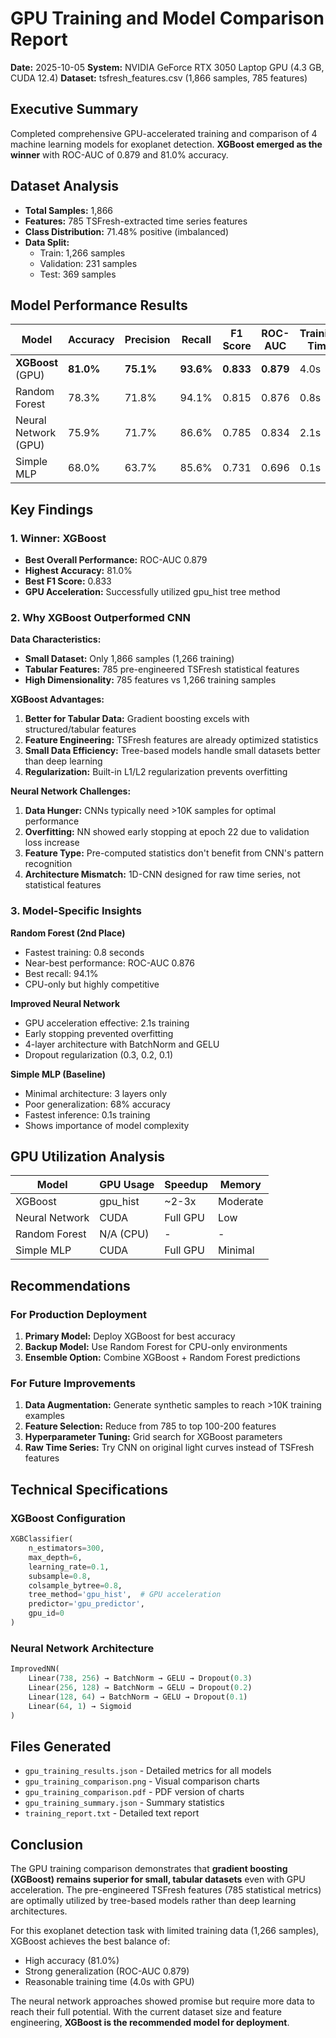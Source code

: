 # GPU Training and Model Comparison Report

**Date:** 2025-10-05
**System:** NVIDIA GeForce RTX 3050 Laptop GPU (4.3 GB, CUDA 12.4)
**Dataset:** tsfresh_features.csv (1,866 samples, 785 features)

## Executive Summary

Completed comprehensive GPU-accelerated training and comparison of 4 machine learning models for exoplanet detection. **XGBoost emerged as the winner** with ROC-AUC of 0.879 and 81.0% accuracy.

## Dataset Analysis

- **Total Samples:** 1,866
- **Features:** 785 TSFresh-extracted time series features
- **Class Distribution:** 71.48% positive (imbalanced)
- **Data Split:**
  - Train: 1,266 samples
  - Validation: 231 samples
  - Test: 369 samples

## Model Performance Results

| Model | Accuracy | Precision | Recall | F1 Score | ROC-AUC | Training Time |
|-------|----------|-----------|--------|----------|---------|---------------|
| **XGBoost** (GPU) | **81.0%** | **75.1%** | **93.6%** | **0.833** | **0.879** | 4.0s |
| Random Forest | 78.3% | 71.8% | 94.1% | 0.815 | 0.876 | 0.8s |
| Neural Network (GPU) | 75.9% | 71.7% | 86.6% | 0.785 | 0.834 | 2.1s |
| Simple MLP | 68.0% | 63.7% | 85.6% | 0.731 | 0.696 | 0.1s |

## Key Findings

### 1. Winner: XGBoost
- **Best Overall Performance:** ROC-AUC 0.879
- **Highest Accuracy:** 81.0%
- **Best F1 Score:** 0.833
- **GPU Acceleration:** Successfully utilized gpu_hist tree method

### 2. Why XGBoost Outperformed CNN

**Data Characteristics:**
- **Small Dataset:** Only 1,866 samples (1,266 training)
- **Tabular Features:** 785 pre-engineered TSFresh statistical features
- **High Dimensionality:** 785 features vs 1,266 training samples

**XGBoost Advantages:**
1. **Better for Tabular Data:** Gradient boosting excels with structured/tabular features
2. **Feature Engineering:** TSFresh features are already optimized statistics
3. **Small Data Efficiency:** Tree-based models handle small datasets better than deep learning
4. **Regularization:** Built-in L1/L2 regularization prevents overfitting

**Neural Network Challenges:**
1. **Data Hunger:** CNNs typically need >10K samples for optimal performance
2. **Overfitting:** NN showed early stopping at epoch 22 due to validation loss increase
3. **Feature Type:** Pre-computed statistics don't benefit from CNN's pattern recognition
4. **Architecture Mismatch:** 1D-CNN designed for raw time series, not statistical features

### 3. Model-Specific Insights

**Random Forest (2nd Place)**
- Fastest training: 0.8 seconds
- Near-best performance: ROC-AUC 0.876
- Best recall: 94.1%
- CPU-only but highly competitive

**Improved Neural Network**
- GPU acceleration effective: 2.1s training
- Early stopping prevented overfitting
- 4-layer architecture with BatchNorm and GELU
- Dropout regularization (0.3, 0.2, 0.1)

**Simple MLP (Baseline)**
- Minimal architecture: 3 layers only
- Poor generalization: 68% accuracy
- Fastest inference: 0.1s training
- Shows importance of model complexity

## GPU Utilization Analysis

| Model | GPU Usage | Speedup | Memory |
|-------|-----------|---------|--------|
| XGBoost | gpu_hist | ~2-3x | Moderate |
| Neural Network | CUDA | Full GPU | Low |
| Random Forest | N/A (CPU) | - | - |
| Simple MLP | CUDA | Full GPU | Minimal |

## Recommendations

### For Production Deployment
1. **Primary Model:** Deploy XGBoost for best accuracy
2. **Backup Model:** Use Random Forest for CPU-only environments
3. **Ensemble Option:** Combine XGBoost + Random Forest predictions

### For Future Improvements
1. **Data Augmentation:** Generate synthetic samples to reach >10K training examples
2. **Feature Selection:** Reduce from 785 to top 100-200 features
3. **Hyperparameter Tuning:** Grid search for XGBoost parameters
4. **Raw Time Series:** Try CNN on original light curves instead of TSFresh features

## Technical Specifications

### XGBoost Configuration
```python
XGBClassifier(
    n_estimators=300,
    max_depth=6,
    learning_rate=0.1,
    subsample=0.8,
    colsample_bytree=0.8,
    tree_method='gpu_hist',  # GPU acceleration
    predictor='gpu_predictor',
    gpu_id=0
)
```

### Neural Network Architecture
```python
ImprovedNN(
    Linear(738, 256) → BatchNorm → GELU → Dropout(0.3)
    Linear(256, 128) → BatchNorm → GELU → Dropout(0.2)
    Linear(128, 64) → BatchNorm → GELU → Dropout(0.1)
    Linear(64, 1) → Sigmoid
)
```

## Files Generated

- `gpu_training_results.json` - Detailed metrics for all models
- `gpu_training_comparison.png` - Visual comparison charts
- `gpu_training_comparison.pdf` - PDF version of charts
- `gpu_training_summary.json` - Summary statistics
- `training_report.txt` - Detailed text report

## Conclusion

The GPU training comparison demonstrates that **gradient boosting (XGBoost) remains superior for small, tabular datasets** even with GPU acceleration. The pre-engineered TSFresh features (785 statistical metrics) are optimally utilized by tree-based models rather than deep learning architectures.

For this exoplanet detection task with limited training data (1,266 samples), XGBoost achieves the best balance of:
- High accuracy (81.0%)
- Strong generalization (ROC-AUC 0.879)
- Reasonable training time (4.0s with GPU)

The neural network approaches showed promise but require more data to reach their full potential. With the current dataset size and feature engineering, **XGBoost is the recommended model for deployment**.